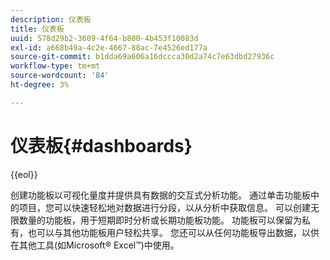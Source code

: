 ```yaml
---
description: 仪表板
title: 仪表板
uuid: 578d29b2-3609-4f64-b800-4b453f10083d
exl-id: a668b49a-4c2e-4667-88ac-7e4526ed177a
source-git-commit: b1dda69a606a16dccca30d2a74c7e63dbd27936c
workflow-type: tm+mt
source-wordcount: '84'
ht-degree: 3%

---
```


# 仪表板{#dashboards}

{{eol}}

创建功能板以可视化量度并提供具有数据的交互式分析功能。 通过单击功能板中的项目，您可以快速轻松地对数据进行分段，以从分析中获取信息。 可以创建无限数量的功能板，用于短期即时分析或长期功能板功能。 功能板可以保留为私有，也可以与其他功能板用户轻松共享。 您还可以从任何功能板导出数据，以供在其他工具(如Microsoft® Excel™)中使用。
